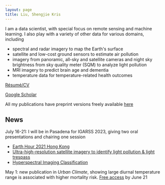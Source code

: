 ```yaml
---
layout: page
title: Liu, Shengjie Kris
---
```



I am a data scientist, with special focus on remote sensing and machine learning.
I also play with a variety of other data for various domains, including 
- spectral and radar imagery to map the Earth's surface 
- satellite and low-cost ground sensors to estimate air pollution 
- imagery from panoramic, all-sky and satellite cameras and night sky brightness from sky quality meter (SQM) to analyze light pollution 
- MRI imagery to predict brain age and dementia 
- temperature data for temperature-related health outcomes 

[Résumé/CV](skrisliuCV.pdf)

[Google Scholar](https://scholar.google.com/citations?hl=en&user=D2ZRcjQAAAAJ)

All my publications have preprint versions freely available [here](publications.html)


## News
July 16-21: I will be in Pasadena for IGARSS 2023, giving two oral presentations and chairing one session
- [Earth Hour 2021 Hong Kong](https://2023.ieeeigarss.org/view_paper.php?PaperNum=4847)
- [Ultra-high-resolution satellite imagery to identify light pollution & light trespass](https://2023.ieeeigarss.org/view_paper.php?PaperNum=4855)
- [Hyperspectral Imaging Classification](https://2023.ieeeigarss.org/view_session.php?SessionID=1105)

May 1: new publication in *Urban Climate*, showing large diurnal temperature range is associated with higher mortality risk. 
[Free access](https://t.co/xETxWQ2Xov) by June 21
